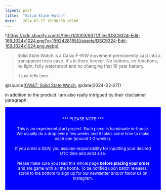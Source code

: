 ```yaml
---
layout: post
title:  "Solid State Watch"
date:   2024-02-27 10:00:00 +0100
---
```


![https://cdn.shopify.com/s/files/1/0003/9371/files/DSC9324-Edit-169_1024x1024.png?v=1592428165](/assets/DSC9324-Edit-169_1024x1024.png.webp)

> Solid State Watch is a Casio F-91W movement permanently cast into a transparent resin case. It's in there forever. No buttons, no functions, no light, fully waterproof and no changing that 10 year battery.  
> 
> It just tells time.

@source([CW&T: Solid State Watch](https://cwandt.com/products/solid-state-watch?variant=34682948190364), @date(2024-02-27))

in addition to the product i am also really intrigued by their disclaimer paragraph:

<div style="padding: 30px; font-size: 13px; color: #FFF; background: #0000FF; text-align: center;">
*** PLEASE NOTE ***
<br/><br/>
This is an experimental art project. Each piece is handmade in-house. We usually do a drop every few weeks and it takes some time to make each one (around 1-2 weeks).
<br/><br/>
If you order a SSW, you assume responsibility for inputting your desired UTC time and wrist size.
<br/><br/>
Please make sure you read this whole page <b style="font-size: 13px;">before placing your order</b> and are game with all the hooha. To be notified upon batch releases, scroll to the bottom to sign up for our newsletter and/or follow us on Instagram.
</div>
